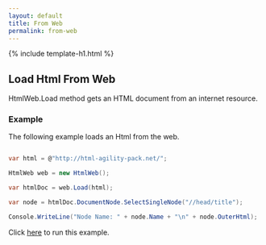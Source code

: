 ```yaml
---
layout: default
title: From Web
permalink: from-web
---
```


{% include template-h1.html %}

## Load Html From Web

HtmlWeb.Load method gets an HTML document from an internet resource.

### Example

The following example loads an Html from the web.

```csharp

var html = @"http://html-agility-pack.net/";

HtmlWeb web = new HtmlWeb();

var htmlDoc = web.Load(html);

var node = htmlDoc.DocumentNode.SelectSingleNode("//head/title");

Console.WriteLine("Node Name: " + node.Name + "\n" + node.OuterHtml);

```

Click [here](https://dotnetfiddle.net/Vtwi7g) to run this example.
